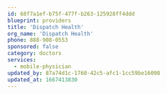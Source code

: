 ```yaml
---
id: 68f7a1ef-b75f-477f-b263-125928ff4ddd
blueprint: providers
title: 'Dispatch Health'
org_name: 'Dispatch Health'
phone: 888-908-0553
sponsored: false
category: doctors
services:
  - mobile-physician
updated_by: 87a74d1c-1760-42c5-afc1-1cc59be16098
updated_at: 1667413830
---
```

